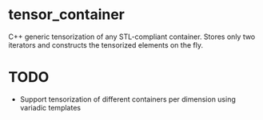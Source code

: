 tensor_container
================

C++ generic tensorization of any STL-compliant container.
Stores only two iterators and constructs the tensorized elements on the fly.


TODO
====
  - Support tensorization of different containers per dimension using variadic templates
